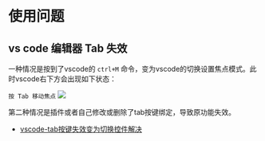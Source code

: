 ﻿# 使用问题

## vs code 编辑器 Tab 失效

一种情况是按到了vscode的 `ctrl+M` 命令，变为vscode的切换设置焦点模式。此时vscode右下方会出现如下状态：

`按 Tab 移动焦点`
![](https://img-blog.csdnimg.cn/2019082314203722.png)

第二种情况是插件或者自己修改或删除了tab按键绑定，导致原功能失效。

* [vscode-tab按键失效变为切换控件解决](https://blog.csdn.net/mrbone11/article/details/100037354)
